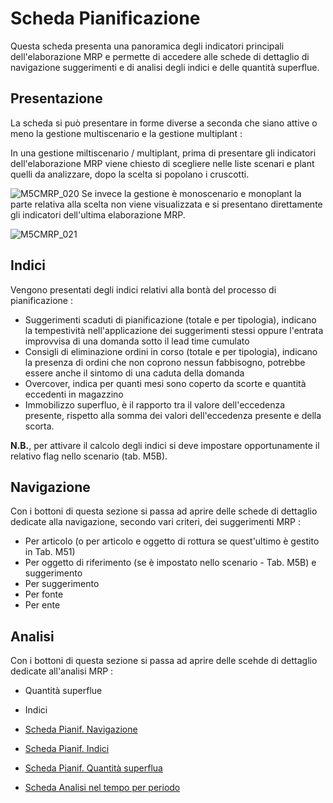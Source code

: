 # Scheda Pianificazione
Questa scheda presenta una panoramica degli indicatori principali dell'elaborazione MRP e permette di accedere alle schede di dettaglio di navigazione suggerimenti e di analisi degli indici e delle quantità superflue.

## Presentazione
La scheda si può presentare in forme diverse a seconda che siano attive o meno la gestione multiscenario e la gestione multiplant : 

In una gestione miltiscenario / multiplant, prima di presentare gli indicatori dell'elaborazione MRP viene chiesto di scegliere nelle liste scenari e plant quelli da analizzare, dopo la scelta si popolano i cruscotti.

![M5CMRP_020](http://localhost:3000/immagini/MBDOC_SCH-M5CMRP/M5CMRP_020.png)
Se invece la gestione è monoscenario e monoplant la parte relativa alla scelta non viene visualizzata e si presentano direttamente gli indicatori dell'ultima elaborazione MRP.

![M5CMRP_021](http://localhost:3000/immagini/MBDOC_SCH-M5CMRP/M5CMRP_021.png)
## Indici
Vengono presentati degli indici relativi alla bontà del processo di pianificazione : 

- Suggerimenti scaduti di pianificazione (totale e per tipologia), indicano la tempestività nell'applicazione dei suggerimenti stessi oppure l'entrata improvvisa di una domanda sotto il lead time cumulato
- Consigli di eliminazione ordini in corso (totale e per tipologia), indicano la presenza di ordini che non coprono nessun fabbisogno, potrebbe essere anche il sintomo di una caduta della domanda
- Overcover, indica per quanti mesi sono coperto da scorte e quantità eccedenti in magazzino
- Immobilizzo superfluo, è il rapporto tra il valore dell'eccedenza presente, rispetto alla somma dei valori dell'eccedenza presente e della scorta.

**N.B.**, per attivare il calcolo degli indici si deve impostare opportunamente il relativo flag nello scenario (tab. M5B).

## Navigazione
Con i bottoni di questa sezione si passa ad aprire delle schede di dettaglio dedicate alla navigazione, secondo vari criteri, dei suggerimenti MRP : 

- Per articolo (o per articolo e oggetto di rottura se quest'ultimo è gestito in Tab. M51)
- Per oggetto di riferimento (se è impostato nello scenario - Tab. M5B) e suggerimento
- Per suggerimento
- Per fonte
- Per ente


## Analisi
Con i bottoni di questa sezione si passa ad aprire delle scehde di dettaglio dedicate all'analisi MRP : 

- Quantità superflue
- Indici



- [Scheda Pianif. Navigazione](Sorgenti/MB/DOC_SCH/M5CMRP_N)
- [Scheda Pianif. Indici](Sorgenti/MB/DOC_SCH/M5CMRP_I)
- [Scheda Pianif. Quantità superflua](Sorgenti/MB/DOC_SCH/M5CMRP_A)
- [Scheda Analisi nel tempo per periodo](Sorgenti/MB/DOC_SCH/M5)
